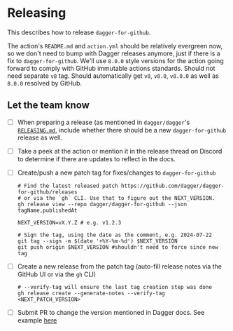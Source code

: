 # Releasing

This describes how to release `dagger-for-github`.

The action's `README.md` and `action.yml` should be relatively evergreen now,
so we don't need to bump with Dagger releases anymore, just if there is a fix
to `dagger-for-github`. We'll use `8.0.0` style versions for the action going
forward to comply with GitHub immutable actions standards. Should not need
separate `v8` tag. Should automatically get `v8`, `v8.0`, `v8.0.0` as well as
`8.0.0` resolved by GitHub.

## Let the team know

- [ ] When preparing a release (as mentioned in `dagger/dagger`'s
      [`RELEASING.md`](https://github.com/dagger/dagger/blob/main/RELEASING.md),
      include whether there should be a new `dagger-for-github` release as well.

- [ ] Take a peek at the action or mention it in the release thread on Discord
      to determine if there are updates to reflect in the docs.

- [ ] Create/push a new patch tag for fixes/changes to `dagger-for-github`

  ```console
  # Find the latest released patch https://github.com/dagger/dagger-for-github/releases
  # or via the `gh` CLI. Use that to figure out the NEXT_VERSION.
  gh release view --repo dagger/dagger-for-github --json tagName,publishedAt

  NEXT_VERSION=vX.Y.Z # e.g. v1.2.3

  # Sign the tag, using the date as the comment, e.g. 2024-07-22
  git tag --sign -m $(date '+%Y-%m-%d') $NEXT_VERSION
  git push origin $NEXT_VERSION #shouldn't need to force since new tag
  ```

- [ ] Create a new release from the patch tag (auto-fill release notes via the
      GitHub UI or via the `gh` CLI)

  ```console
  # --verify-tag will ensure the last tag creation step was done
  gh release create --generate-notes --verify-tag <NEXT_PATCH_VERSION>
  ```

- [ ] Submit PR to change the version mentioned in Dagger docs. See example [here](https://github.com/dagger/dagger/pull/9705/files)
